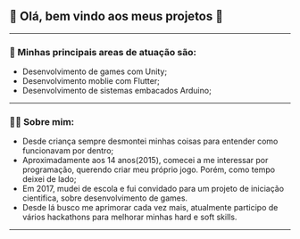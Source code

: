 ## 🚀 Olá, bem vindo aos meus projetos 🚀

---

### 🌱 Minhas principais areas de atuação são:
  - Desenvolvimento de games com Unity;
  - Desenvolvimento moblie com Flutter;
  - Desenvolvimento de sistemas embacados Arduino;
  
---

### 🙍‍♂️ Sobre mim:
  - Desde criança sempre desmontei minhas coisas para entender como funcionavam por dentro;
  - Aproximadamente aos 14 anos(2015), comecei a me interessar por programação, querendo criar meu próprio jogo. Porém, como tempo deixei de lado;
  - Em 2017, mudei de escola e fui convidado para um projeto de iniciação cientifica, sobre desenvolvimento de games.
  - Desde lá busco me aprimorar cada vez mais, atualmente participo de vários hackathons para melhorar minhas hard e soft skills. 
---




